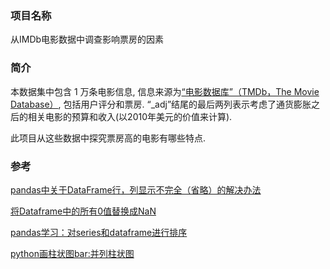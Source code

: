 ### 项目名称

从IMDb电影数据中调查影响票房的因素

### 简介

本数据集中包含 1 万条电影信息, 信息来源为[“电影数据库”（TMDb，The Movie Database）](https://www.kaggle.com/tmdb/tmdb-movie-metadata), 包括用户评分和票房. “_adj”结尾的最后两列表示考虑了通货膨胀之后的相关电影的预算和收入(以2010年美元的价值来计算).

此项目从这些数据中探究票房高的电影有哪些特点.

### 参考

 [pandas中关于DataFrame行，列显示不完全（省略）的解决办法](https://blog.csdn.net/weekdawn/article/details/81389865)

[将Dataframe中的所有0值替换成NaN](https://blog.csdn.net/mago2015/article/details/96121952)

[pandas学习：对series和dataframe进行排序](https://blog.csdn.net/u014662865/article/details/59058039)

[python画柱状图bar:并列柱状图](https://blog.csdn.net/weisiyu_liang/article/details/102323277)